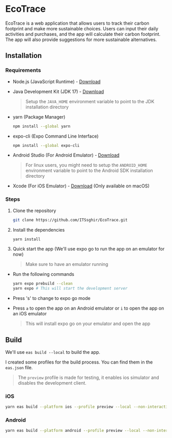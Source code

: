 # EcoTrace

EcoTrace is a web application that allows users to track their carbon footprint and make more sustainable choices. Users can input their daily activities and purchases, and the app will calculate their carbon footprint. The app will also provide suggestions for more sustainable alternatives.

## Installation

### Requirements

- Node.js (JavaScript Runtime) - [Download](https://nodejs.org/en/download/)

- Java Development Kit (JDK 17) - [Download](https://www.oracle.com/java/technologies/javase-jdk17-downloads.html)

    > Setup the `JAVA_HOME` environment variable to point to the JDK installation directory

- yarn (Package Manager)

    ```bash
    npm install --global yarn
    ```

- expo-cli (Expo Command Line Interface)

    ```bash
    npm install --global expo-cli
    ```

- Android Studio (For Android Emulator) - [Download](https://developer.android.com/studio)

    > For linux users, you might need to setup the `ANDROID_HOME` environment variable to point to the Android SDK installation directory

- Xcode (For iOS Emulator) - [Download](https://developer.apple.com/xcode) (Only available on macOS)

### Steps

1. Clone the repository

    ```bash
    git clone https://github.com/ITSsghir/EcoTrace.git
    ```

1. Install the dependencies

    ```bash
    yarn install
    ```

1. Quick start the app (We'll use expo go to run the app on an emulator for now)

    > Make sure to have an emulator running

- Run the following commands

    ```bash
    yarn expo prebuild --clean
    yarn expo # This will start the development server
    ```

- Press 's' to change to expo go mode
- Press `a` to open the app on an Android emulator or `i` to open the app on an iOS emulator

    > This will install expo go on your emulator and open the app

## Build

We'll use `eas build --local` to build the app.

I created some profiles for the build process. You can find them in the `eas.json` file.

> The `preview` profile is made for testing, it enables ios simulator and disables the development client.

### iOS

```bash
yarn eas build --platform ios --profile preview --local --non-interactive --output EcoTrace.app
```

### Android

```bash
yarn eas build --platform android --profile preview --local --non-interactive --output EcoTrace.apk
```

